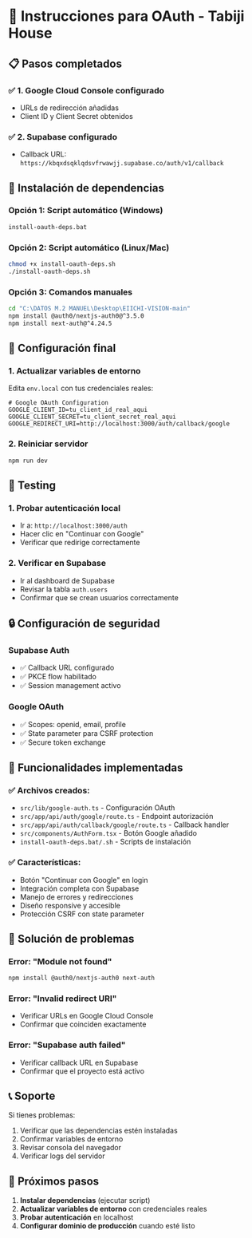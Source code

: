 # 🔐 Instrucciones para OAuth - Tabiji House

## 📋 **Pasos completados**

### ✅ **1. Google Cloud Console configurado**
- URLs de redirección añadidas
- Client ID y Client Secret obtenidos

### ✅ **2. Supabase configurado**
- Callback URL: `https://kbqxdsqklqdsvfrwawjj.supabase.co/auth/v1/callback`

## 🚀 **Instalación de dependencias**

### **Opción 1: Script automático (Windows)**
```bash
install-oauth-deps.bat
```

### **Opción 2: Script automático (Linux/Mac)**
```bash
chmod +x install-oauth-deps.sh
./install-oauth-deps.sh
```

### **Opción 3: Comandos manuales**
```bash
cd "C:\DATOS M.2 MANUEL\Desktop\EIICHI-VISION-main"
npm install @auth0/nextjs-auth0@^3.5.0
npm install next-auth@^4.24.5
```

## 🔧 **Configuración final**

### **1. Actualizar variables de entorno**
Edita `env.local` con tus credenciales reales:

```env
# Google OAuth Configuration
GOOGLE_CLIENT_ID=tu_client_id_real_aqui
GOOGLE_CLIENT_SECRET=tu_client_secret_real_aqui
GOOGLE_REDIRECT_URI=http://localhost:3000/auth/callback/google
```

### **2. Reiniciar servidor**
```bash
npm run dev
```

## 🧪 **Testing**

### **1. Probar autenticación local**
- Ir a: `http://localhost:3000/auth`
- Hacer clic en "Continuar con Google"
- Verificar que redirige correctamente

### **2. Verificar en Supabase**
- Ir al dashboard de Supabase
- Revisar la tabla `auth.users`
- Confirmar que se crean usuarios correctamente

## 🔒 **Configuración de seguridad**

### **Supabase Auth**
- ✅ Callback URL configurado
- ✅ PKCE flow habilitado
- ✅ Session management activo

### **Google OAuth**
- ✅ Scopes: openid, email, profile
- ✅ State parameter para CSRF protection
- ✅ Secure token exchange

## 📱 **Funcionalidades implementadas**

### **✅ Archivos creados:**
- `src/lib/google-auth.ts` - Configuración OAuth
- `src/app/api/auth/google/route.ts` - Endpoint autorización
- `src/app/api/auth/callback/google/route.ts` - Callback handler
- `src/components/AuthForm.tsx` - Botón Google añadido
- `install-oauth-deps.bat/.sh` - Scripts de instalación

### **✅ Características:**
- Botón "Continuar con Google" en login
- Integración completa con Supabase
- Manejo de errores y redirecciones
- Diseño responsive y accesible
- Protección CSRF con state parameter

## 🚨 **Solución de problemas**

### **Error: "Module not found"**
```bash
npm install @auth0/nextjs-auth0 next-auth
```

### **Error: "Invalid redirect URI"**
- Verificar URLs en Google Cloud Console
- Confirmar que coinciden exactamente

### **Error: "Supabase auth failed"**
- Verificar callback URL en Supabase
- Confirmar que el proyecto está activo

## 📞 **Soporte**

Si tienes problemas:
1. Verificar que las dependencias estén instaladas
2. Confirmar variables de entorno
3. Revisar consola del navegador
4. Verificar logs del servidor

## 🎯 **Próximos pasos**

1. **Instalar dependencias** (ejecutar script)
2. **Actualizar variables de entorno** con credenciales reales
3. **Probar autenticación** en localhost
4. **Configurar dominio de producción** cuando esté listo

